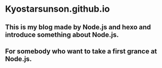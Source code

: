 # Kyostarsunson.github.io

## This is my blog made by Node.js and hexo and introduce something about Node.js.
## For somebody who want to take a first grance at Node.js.
